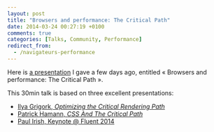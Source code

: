```yaml
---
layout: post
title: "Browsers and performance: The Critical Path"
date: 2014-03-24 00:27:19 +0100
comments: true
categories: [Talks, Community, Performance]
redirect_from:
  - /navigateurs-performance
---
```


Here is [a presentation](https://thib.me/talks/navigateurs-performance/) I gave a few days ago, entitled « Browsers and performance: The Critical Path ».

<!-- more -->

This 30min talk is based on three excellent presentations:

- [Ilya Grigork, _Optimizing the Critical Rendering Path_](https://docs.google.com/presentation/d/1IRHyU7_crIiCjl0Gvue0WY3eY_eYvFQvSfwQouW9368/present#slide=id.g1e697bbb_0_7)
- [Patrick Hamann, _CSS And The Critical Path_](https://speakerdeck.com/patrickhamann/css-and-the-critical-path)
- [Paul Irish, Keynote @ Fluent 2014](https://www.youtube.com/watch?v=R8W_6xWphtw)
